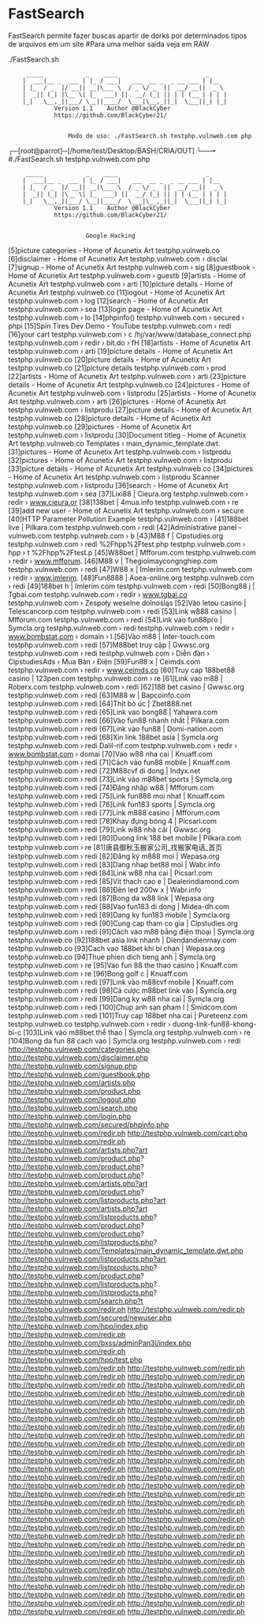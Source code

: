 # FastSearch
FastSearch permite fazer buscas apartir de dorks por determinados tipos de arquivos em um site 
#Para uma melhor saida veja em RAW


./FastSearch.sh 

		 _____            _    ____                         _
		|  ___|__ _  ___ | |_ / ___|   ___  __ _  _ __ ___ | |__
		| |_  / _  |/ __|| __|\___ \  / _ \/ _  ||  __/ __||  _ \
		|  _|| (_| |\__ \| |_  ___) ||  __/ (_| || | | (__ | | | |
		|_|   \__,_||___/ \__||____/  \___|\__,_||_|  \___||_| |_|
			     Version 1.1    Author @BlackCyber
			     https://github.com/BlackCyber21/


                     Modo de uso: ./FastSearch.sh testphp.vulnweb.com php

┌─[root@parrot]─[/home/test/Desktop/BASH/CRIA/OUT]
└──╼ #./FastSearch.sh testphp.vulnweb.com php

		 _____            _    ____                         _
		|  ___|__ _  ___ | |_ / ___|   ___  __ _  _ __ ___ | |__
		| |_  / _  |/ __|| __|\___ \  / _ \/ _  ||  __/ __||  _ \
		|  _|| (_| |\__ \| |_  ___) ||  __/ (_| || | | (__ | | | |
		|_|   \__,_||___/ \__||____/  \___|\__,_||_|  \___||_| |_|
			     Version 1.1    Author @BlackCyber
			     https://github.com/BlackCyber21/


                          Google Hacking

   [5]picture categories - Home of Acunetix Art testphp.vulnweb.co
   [6]disclaimer - Home of Acunetix Art testphp.vulnweb.com › disclai
   [7]signup - Home of Acunetix Art testphp.vulnweb.com › sig
   [8]guestbook - Home of Acunetix Art testphp.vulnweb.com › guestb
   [9]artists - Home of Acunetix Art testphp.vulnweb.com › arti
   [10]picture details - Home of Acunetix Art testphp.vulnweb.co
   [11]logout - Home of Acunetix Art testphp.vulnweb.com › log
   [12]search - Home of Acunetix Art testphp.vulnweb.com › sea
   [13]login page - Home of Acunetix Art testphp.vulnweb.com › lo
   [14]phpinfo() testphp.vulnweb.com › secured › phpi
   [15]Spin Tires Dev Demo - YouTube testphp.vulnweb.com › redi
   [16]your cart testphp.vulnweb.com › c
   /hj/var/www/database_connect.php 
   testphp.vulnweb.com › redir › bit.do › fH
   [18]artists - Home of Acunetix Art testphp.vulnweb.com › arti
   [19]picture details - Home of Acunetix Art testphp.vulnweb.co
   [20]picture details - Home of Acunetix Art testphp.vulnweb.co
   [21]picture details testphp.vulnweb.com › prod
   [22]artists - Home of Acunetix Art testphp.vulnweb.com › arti
   [23]picture details - Home of Acunetix Art testphp.vulnweb.co
   [24]pictures - Home of Acunetix Art testphp.vulnweb.com › listprodu
   [25]artists - Home of Acunetix Art testphp.vulnweb.com › arti
   [26]pictures - Home of Acunetix Art testphp.vulnweb.com › listprodu
   [27]picture details - Home of Acunetix Art testphp.vulnweb.co
   [28]picture details - Home of Acunetix Art testphp.vulnweb.co
   [29]pictures - Home of Acunetix Art testphp.vulnweb.com › listprodu
   [30]Document titleg - Home of Acunetix Art testphp.vulnweb.co
   Templates › main_dynamic_template.dwt.
   [31]pictures - Home of Acunetix Art testphp.vulnweb.com › listprodu
   [32]pictures - Home of Acunetix Art testphp.vulnweb.com › listprodu
   [33]picture details - Home of Acunetix Art testphp.vulnweb.co
   [34]pictures - Home of Acunetix Art testphp.vulnweb.com › listprodu
   Scanner testphp.vulnweb.com › listprodu
   [36]search - Home of Acunetix Art testphp.vulnweb.com › sea
   [37]Lixi88 | Cieura.org testphp.vulnweb.com › redir › www.cieura.or
   [38]138bet | 4mua.info testphp.vulnweb.com › re
   [39]add new user - Home of Acunetix Art testphp.vulnweb.com › secure
   [40]HTTP Parameter Pollution Example testphp.vulnweb.com › 
   [41]188bet live | Pilkara.com testphp.vulnweb.com › redi
   [42]Administrative panel - vulnweb.com testphp.vulnweb.com › b
   [43]M88 f | Cipstudies.org testphp.vulnweb.com › redi
%2Fhpp%2Ftest.php testphp.vulnweb.com › hpp › t
%2Fhpp%2Ftest.p
   [45]W88bet | Mfforum.com testphp.vulnweb.com › redir › www.mfforum.
   [46]M88 v | Thegioimaycongnghiep.com testphp.vulnweb.com › redi
   [47]W88 x | Imlerim.com testphp.vulnweb.com › redir › www.imlerim.
   [48]Fun8888 | Aoea-online.org testphp.vulnweb.com › redi
   [49]188bet h | Imlerim.com testphp.vulnweb.com › redi
   [50]Bong88 j | Tgbai.com testphp.vulnweb.com › redir › www.tgbai.co
   testphp.vulnweb.com › Zespoły weselne dolnośląs
   [52]Vào letou casino | Telescancorp.com testphp.vulnweb.com › redi
   [53]Link w888 casino | Mfforum.com testphp.vulnweb.com › redi
   [54]Link vao fun88pro | Symcla.org testphp.vulnweb.com › redi
   testphp.vulnweb.com › redir › www.bombstat.com › domain › l
   [56]Vào m88 | Inter-touch.com testphp.vulnweb.com › redi
   [57]M88bet truy cập | Gwwsc.org testphp.vulnweb.com › redi
   testphp.vulnweb.com › Diễn đàn › CipstudiesAds › Mua Bán › Điện
   [59]Fun88 x | Ceimds.com testphp.vulnweb.com › redir › www.ceimds.co
   [60]Truy cap 188bet88 casino | 123pen.com testphp.vulnweb.com › re
   [61]Link vao m88 | Roberx.com testphp.vulnweb.com › redi
   [62]188 bet casino | Gwwsc.org testphp.vulnweb.com › redi
   [63]M88 w | Bapcoinfo.com testphp.vulnweb.com › redi
   [64]Thịt bò úc | Zbet888.net testphp.vulnweb.com › redi
   [65]Link vao bong88 | Yahawra.com testphp.vulnweb.com › redi
   [66]Vào fun88 nhanh nhất | Pilkara.com testphp.vulnweb.com › redi
   [67]Link vào fun88 | Domi-nation.com testphp.vulnweb.com › redi
   [68]Xin link 188bet asia | Symcla.org testphp.vulnweb.com › redi
   Dalil-rif.com testphp.vulnweb.com › redir › www.bombstat.com › domai
   [70]Vao w88 nha cai | Knuaff.com testphp.vulnweb.com › redi
   [71]Cách vào fun88 mobile | Knuaff.com testphp.vulnweb.com › redi
   [72]M88cvf di dong | Indyx.net testphp.vulnweb.com › redi
   [73]Link vào m88bet sports | Symcla.org testphp.vulnweb.com › redi
   [74]Đăng nhập w88 | Mfforum.com testphp.vulnweb.com › redi
   [75]Link fun888 moi nhat | Knuaff.com testphp.vulnweb.com › redi
   [76]Link fun183 sports | Symcla.org testphp.vulnweb.com › redi
   [77]Link m888 casino | Mfforum.com testphp.vulnweb.com › redi
   [78]Khay đựng bóng 4 | Picsarl.com testphp.vulnweb.com › redi
   [79]Link w88 nhà cái | Gwwsc.org testphp.vulnweb.com › redi
   [80]Duong link 188 bet mobile | Pilkara.com testphp.vulnweb.com › re
   [81]唐县御秋玉搬家公司_找搬家电话_首页 testphp.vulnweb.com › redi
   [82]Đăng ký m888 moi | Wepasa.org testphp.vulnweb.com › redi
   [83]Dang nhap bet88 moi | Wabr.info testphp.vulnweb.com › redi
   [84]Link w88 nha cai | Picsarl.com testphp.vulnweb.com › redi
   [85]Vit thach cao e | Dealerindiamond.com testphp.vulnweb.com › redi
   [86]Đèn led 200w x | Wabr.info testphp.vulnweb.com › redi
   [87]Bong da w88 link | Wepasa.org testphp.vulnweb.com › redi
   [88]Vao fun183 di dong | Midea-dh.com testphp.vulnweb.com › redi
   [89]Dang ky fun183 mobile | Symcla.org testphp.vulnweb.com › redi
   [90]Cung cap tham co gia | Cipstudies.org testphp.vulnweb.com › redi
   [91]Cách vào m88 bằng điện thoại | Symcla.org testphp.vulnweb.co
   [92]188bet asia link nhanh | Diendandienmay.com testphp.vulnweb.co
   [93]Cach vao 188bet khi bi chan | Wepasa.org testphp.vulnweb.co
   [94]Thue phien dich tieng anh | Symcla.org testphp.vulnweb.com › re
   [95]Vao fun 88 the thao casino | Knuaff.com testphp.vulnweb.com › re
   [96]Bong golf c | Knuaff.com testphp.vulnweb.com › redi
   [97]Link vào m88cvf mobile | Knuaff.com testphp.vulnweb.com › redi
   [98]Cá cược m88bet link vào | Symcla.org testphp.vulnweb.com › redi
   [99]Dang ky w88 nha cai | Symcla.org testphp.vulnweb.com › redi
   [100]Chup anh san pham l | Smidcom.com testphp.vulnweb.com › redi
   [101]Truy cap 188bet nha cai | Pureteenz.com testphp.vulnweb.co
   testphp.vulnweb.com › redir › duong-link-fun88-khong-bi-c
   [103]Link vào m88bet thể thao | Symcla.org testphp.vulnweb.com › re
   [104]Bong da fun 88 cach vao | Symcla.org testphp.vulnweb.com › redi
http://testphp.vulnweb.com/categories.php
http://testphp.vulnweb.com/disclaimer.php
http://testphp.vulnweb.com/signup.php
http://testphp.vulnweb.com/guestbook.php
http://testphp.vulnweb.com/artists.php
http://testphp.vulnweb.com/product.php
http://testphp.vulnweb.com/logout.php
http://testphp.vulnweb.com/search.php
http://testphp.vulnweb.com/login.php
http://testphp.vulnweb.com/secured/phpinfo.php
http://testphp.vulnweb.com/redir.ph
http://testphp.vulnweb.com/cart.php
http://testphp.vulnweb.com/redir.ph
http://testphp.vulnweb.com/artists.php?art
http://testphp.vulnweb.com/product.php?
http://testphp.vulnweb.com/product.php?
http://testphp.vulnweb.com/product.php?
http://testphp.vulnweb.com/artists.php?art
http://testphp.vulnweb.com/product.php?
http://testphp.vulnweb.com/listproducts.php?art
http://testphp.vulnweb.com/artists.php?art
http://testphp.vulnweb.com/listproducts.php?
http://testphp.vulnweb.com/product.php?
http://testphp.vulnweb.com/product.php?
http://testphp.vulnweb.com/listproducts.php?
http://testphp.vulnweb.com/Templates/main_dynamic_template.dwt.php
http://testphp.vulnweb.com/listproducts.php?art
http://testphp.vulnweb.com/listproducts.php?
http://testphp.vulnweb.com/product.php?
http://testphp.vulnweb.com/listproducts.php?
http://testphp.vulnweb.com/listproducts.php?
http://testphp.vulnweb.com/search.php?t
http://testphp.vulnweb.com/redir.ph
http://testphp.vulnweb.com/redir.ph
http://testphp.vulnweb.com/secured/newuser.php
http://testphp.vulnweb.com/hpp/index.php
http://testphp.vulnweb.com/redir.ph
http://testphp.vulnweb.com/bxss/adminPan3l/index.php
http://testphp.vulnweb.com/redir.ph
http://testphp.vulnweb.com/hpp/test.php
http://testphp.vulnweb.com/redir.ph
http://testphp.vulnweb.com/redir.ph
http://testphp.vulnweb.com/redir.ph
http://testphp.vulnweb.com/redir.ph
http://testphp.vulnweb.com/redir.ph
http://testphp.vulnweb.com/redir.ph
http://testphp.vulnweb.com/redir.ph
http://testphp.vulnweb.com/redir.ph
http://testphp.vulnweb.com/redir.ph
http://testphp.vulnweb.com/redir.ph
http://testphp.vulnweb.com/redir.ph
http://testphp.vulnweb.com/redir.ph
http://testphp.vulnweb.com/redir.ph
http://testphp.vulnweb.com/redir.ph
http://testphp.vulnweb.com/redir.ph
http://testphp.vulnweb.com/redir.ph
http://testphp.vulnweb.com/redir.ph
http://testphp.vulnweb.com/redir.ph
http://testphp.vulnweb.com/redir.ph
http://testphp.vulnweb.com/redir.ph
http://testphp.vulnweb.com/redir.ph
http://testphp.vulnweb.com/redir.ph
http://testphp.vulnweb.com/redir.ph
http://testphp.vulnweb.com/redir.ph
http://testphp.vulnweb.com/redir.ph
http://testphp.vulnweb.com/redir.ph
http://testphp.vulnweb.com/redir.ph
http://testphp.vulnweb.com/redir.ph
http://testphp.vulnweb.com/redir.ph
http://testphp.vulnweb.com/redir.ph
http://testphp.vulnweb.com/redir.ph
http://testphp.vulnweb.com/redir.ph
http://testphp.vulnweb.com/redir.ph
http://testphp.vulnweb.com/redir.ph
http://testphp.vulnweb.com/redir.ph
http://testphp.vulnweb.com/redir.ph
http://testphp.vulnweb.com/redir.ph
http://testphp.vulnweb.com/redir.ph
http://testphp.vulnweb.com/redir.ph
http://testphp.vulnweb.com/redir.ph
http://testphp.vulnweb.com/redir.ph
http://testphp.vulnweb.com/redir.ph
http://testphp.vulnweb.com/redir.ph
http://testphp.vulnweb.com/redir.ph
http://testphp.vulnweb.com/redir.ph
http://testphp.vulnweb.com/redir.ph
http://testphp.vulnweb.com/redir.ph
http://testphp.vulnweb.com/redir.ph
http://testphp.vulnweb.com/redir.ph
http://testphp.vulnweb.com/redir.ph
http://testphp.vulnweb.com/redir.ph
http://testphp.vulnweb.com/redir.ph
http://testphp.vulnweb.com/redir.ph
http://testphp.vulnweb.com/redir.ph
http://testphp.vulnweb.com/redir.ph
http://testphp.vulnweb.com/redir.ph
http://testphp.vulnweb.com/redir.ph
http://testphp.vulnweb.com/redir.ph
http://testphp.vulnweb.com/redir.ph
http://testphp.vulnweb.com/redir.ph
